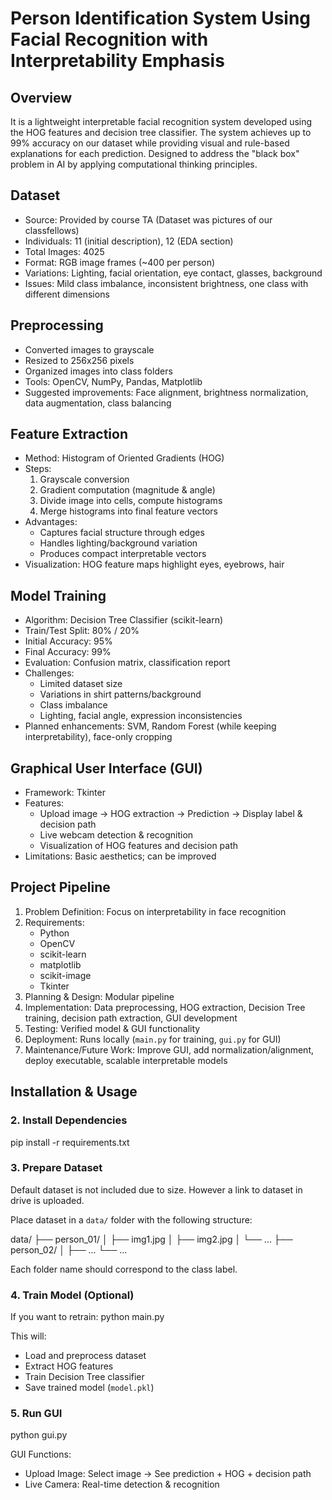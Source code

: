 # Person Identification System Using Facial Recognition with Interpretability Emphasis

## Overview
It is a lightweight interpretable facial recognition system developed using the HOG features and decision tree classifier. The system achieves up to 99% accuracy on our dataset while providing visual and rule-based explanations for each prediction. Designed to address the "black box" problem in AI by applying computational thinking principles.

## Dataset
- Source: Provided by course TA (Dataset was pictures of our classfellows)
- Individuals: 11 (initial description), 12 (EDA section)
- Total Images: 4025
- Format: RGB image frames (~400 per person)
- Variations: Lighting, facial orientation, eye contact, glasses, background
- Issues: Mild class imbalance, inconsistent brightness, one class with different dimensions

## Preprocessing
- Converted images to grayscale
- Resized to 256x256 pixels
- Organized images into class folders
- Tools: OpenCV, NumPy, Pandas, Matplotlib
- Suggested improvements: Face alignment, brightness normalization, data augmentation, class balancing

## Feature Extraction
- Method: Histogram of Oriented Gradients (HOG)
- Steps:
  1. Grayscale conversion
  2. Gradient computation (magnitude & angle)
  3. Divide image into cells, compute histograms
  4. Merge histograms into final feature vectors
- Advantages:
  - Captures facial structure through edges
  - Handles lighting/background variation
  - Produces compact interpretable vectors
- Visualization: HOG feature maps highlight eyes, eyebrows, hair

## Model Training
- Algorithm: Decision Tree Classifier (scikit-learn)
- Train/Test Split: 80% / 20%
- Initial Accuracy: 95%
- Final Accuracy: 99%
- Evaluation: Confusion matrix, classification report
- Challenges:
  - Limited dataset size
  - Variations in shirt patterns/background
  - Class imbalance
  - Lighting, facial angle, expression inconsistencies
- Planned enhancements: SVM, Random Forest (while keeping interpretability), face-only cropping

## Graphical User Interface (GUI)
- Framework: Tkinter
- Features:
  - Upload image → HOG extraction → Prediction → Display label & decision path
  - Live webcam detection & recognition
  - Visualization of HOG features and decision path
- Limitations: Basic aesthetics; can be improved

## Project Pipeline
1. Problem Definition: Focus on interpretability in face recognition
2. Requirements:
   - Python
   - OpenCV
   - scikit-learn
   - matplotlib
   - scikit-image
   - Tkinter
3. Planning & Design: Modular pipeline
4. Implementation: Data preprocessing, HOG extraction, Decision Tree training, decision path extraction, GUI development
5. Testing: Verified model & GUI functionality
6. Deployment: Runs locally (`main.py` for training, `gui.py` for GUI)
7. Maintenance/Future Work: Improve GUI, add normalization/alignment, deploy executable, scalable interpretable models

## Installation & Usage

###
### 2. Install Dependencies

pip install -r requirements.txt

### 3. Prepare Dataset
Default dataset is not included due to size. However a link to dataset in drive is uploaded.

Place dataset in a `data/` folder with the following structure:

data/
 ├── person_01/
 │    ├── img1.jpg
 │    ├── img2.jpg
 │    └── ...
 ├── person_02/
 │    ├── ...
 └── ...

Each folder name should correspond to the class label.

### 4. Train Model (Optional)
If you want to retrain:
python main.py

This will:
- Load and preprocess dataset
- Extract HOG features
- Train Decision Tree classifier
- Save trained model (`model.pkl`)

### 5. Run GUI

python gui.py

GUI Functions:
- Upload Image: Select image → See prediction + HOG + decision path
- Live Camera: Real-time detection & recognition
